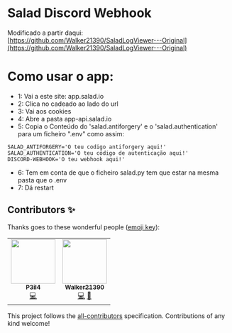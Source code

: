 # Salad Discord Webhook


 Modificado a partir daqui:[https://github.com/Walker21390/SaladLogViewer---Original](https://github.com/Walker21390/SaladLogViewer---Original)

# Como usar o app:
- 1: Vai a este site: app.salad.io
- 2: Clica no cadeado ao lado do url
- 3: Vai aos cookies
- 4: Abre a pasta app-api.salad.io
- 5: Copia o Conteúdo do 'salad.antiforgery' e o 'salad.authentication' para um ficheiro ".env" como assim:

```
SALAD_ANTIFORGERY='O teu codigo antiforgery aqui!'
SALAD_AUTHENTICATION='O teu código de autenticação aqui!'
DISCORD-WEBHOOK='O teu webhook aqui!'
```

- 6: Tem em conta de que o ficheiro salad.py tem que estar na mesma pasta que o .env
- 7: Dá restart


## Contributors ✨

Thanks goes to these wonderful people ([emoji key](https://allcontributors.org/docs/en/emoji-key)):

<!-- ALL-CONTRIBUTORS-LIST:START - Do not remove or modify this section -->
<!-- prettier-ignore-start -->
<!-- markdownlint-disable -->
<table>
  <tr>
    <td align="center"><a href="https://github.com/P3il4"><img src="https://avatars2.githubusercontent.com/u/42489293?v=4" width="100px;" alt=""/><br /><sub><b>P3il4</b></sub></a><br /><a href="https://github.com/VukkyLtd/SaladLogViewer/commits?author=P3il4" title="Code">💻</a></td>
    <td align="center"><a href="https://www.salad.io/"><img src="https://avatars2.githubusercontent.com/u/71191962?v=4" width="100px;" alt=""/><br /><sub><b>Walker21390</b></sub></a><br /><a href="https://github.com/VukkyLtd/SaladLogViewer/commits?author=Walker21390" title="Code">💻</a> <a href="https://github.com/VukkyLtd/SaladLogViewer/commits?author=Walker21390" title="Documentation">📖</a></td>
  </tr>
</table>

<!-- markdownlint-enable -->
<!-- prettier-ignore-end -->

<!-- ALL-CONTRIBUTORS-LIST:END -->

This project follows the [all-contributors](https://github.com/all-contributors/all-contributors) specification. Contributions of any kind welcome!
